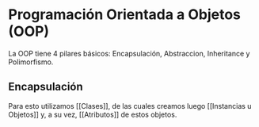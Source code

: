 # Programación Orientada a Objetos (OOP)
La OOP tiene 4 pilares básicos: Encapsulación, Abstraccion, Inheritance y Polimorfismo.

## Encapsulación
Para esto utilizamos [[Clases]], de las cuales creamos luego [[Instancias u Objetos]] y, a su vez, [[Atributos]] de estos objetos.